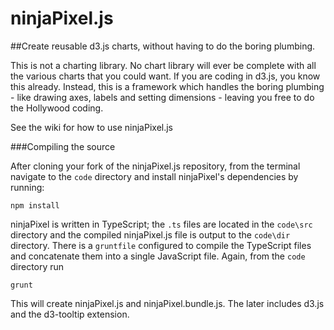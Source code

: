 ninjaPixel.js
=============

##Create reusable d3.js charts, without having to do the boring plumbing.

This is not a charting library. No chart library will ever be complete with all the various charts that you could want. If you are coding in d3.js, you know this already. Instead, this is a framework which handles the boring plumbing - like drawing axes, labels and setting dimensions - leaving you free to do the Hollywood coding.

See the wiki for how to use ninjaPixel.js


###Compiling the source

After cloning your fork of the ninjaPixel.js repository, from the terminal navigate to the `code` directory and install ninjaPixel's dependencies by running:

    npm install 

ninjaPixel is written in TypeScript; the `.ts` files are located in the `code\src` directory and the compiled ninjaPixel.js file is output to the `code\dir` directory. There is a `gruntfile` configured to compile the TypeScript files and concatenate them into a single JavaScript file. Again, from the `code` directory run

    grunt
    
This will create ninjaPixel.js and ninjaPixel.bundle.js. The later includes d3.js and the d3-tooltip extension.
